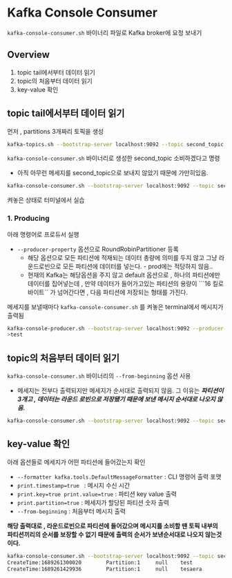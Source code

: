 # Kafka Console Consumer 
```kafka-console-consumer.sh``` 바이너리 파일로 Kafka broker에 요청 보내기

## Overview
1. topic tail에서부터 데이터 읽기
2. topic의 처음부터 데이터 읽기
3. key-value 확인

## topic tail에서부터 데이터 읽기

먼저 , partitions 3개짜리 토픽을 생성
```bash
kafka-topics.sh --bootstrap-server localhost:9092 --topic second_topic --create --partitions 3
```

```kafka-console-consumer.sh``` 바이너리로 생성한 second_topic 소비하겠다고 명령
- 아직 아무런 메세지를 second_topic으로 보내지 않았기 때문에 가만히있음.

```bash
kafka-console-consumer.sh --bootstrap-server localhost:9092 --topic second_topic
```

켜놓은 상태로 터미널에서 실습

### 1. Producing
아래 명령어로 프로듀서 실행
- ```--producer-property``` 옵션으로 RoundRobinPartitioner 등록
    - 해당 옵션으로 모든 파티션에 적재되는 데이터 총량에 의미를 두지 않고 그냥 라운드로빈으로 모든 파티션에 데이터를 넣는다. - prod에는 적당하지 않음..
    - 현재의 Kafka는 해당옵션을 주지 않고 default 옵션으로 , 하나의 파티션에만 데이터를 집어넣는데 , 만약 데이터가 들어가고있는 파티션의 용량이 ```16 킬로바이트`` 가 넘어간다면 , 다음 파티션에 저장되는 형태를 가진다.


메세지를 보낼때마다 ```kafka-console-consumer.sh``` 를 켜놓은 terminal에서 메시지가 출력됨
```bash
kafka-console-producer.sh --bootstrap-server localhost:9092 --producer-property partitioner.class=org.apache.kafka.clients.producer.RoundRobinPartitioner --topic second_topic
>test
```

## topic의 처음부터 데이터 읽기
```kafka-console-consumer.sh``` 바이너리의 ```--from-beginning``` 옵션 사용
- 메세지는 전부다 출력되지만 메세지가 순서대로 출력되지 않음. 그 이유는 ***파티션이 3개고 , 데이터는 라운드 로빈으로 저장됐기 때문에 보낸 메시지 순서대로 나오지 않음.*** 

```bash
kafka-console-consumer.sh --bootstrap-server localhost:9092 --topic second_topic --from-beginning
```

## key-value 확인
아래 옵션들로 메세지가 어떤 파티션에 들어갔는지 확인
- ```--formatter kafka.tools.DefaultMessageFormatter``` : CLI 명령어 출력 포맷
- ```print.timestamp=true ``` :  메시지 수신 시간
- ```print.key=true print.value=true``` : 파티션 key value 출력
- ```print.partition=true``` : 메세지가 할당된 파티션 숫자 출력
- ```--from-beginning``` : 처음부터 메시지 출력

**해당 출력대로 , 라운드로빈으로 파티션에 들어갔으며 메시지를 소비할 땐 토픽 내부의 파티션끼리의 순서를 보장할 수 없기 때문에 출력의 순서가 보낸순서대로 나오지 않는것이다.**

```bash
kafka-console-consumer.sh --bootstrap-server localhost:9092 --topic second_topic --formatter kafka.tools.DefaultMessageFormatter --property print.timestamp=true --property print.key=true --property print.value=true --property print.partition=true --from-beginning
CreateTime:1689261300020        Partition:1     null    test
CreateTime:1689261429936        Partition:1     null    tesaera
```